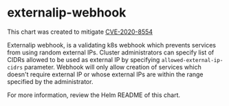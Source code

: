 # externalip-webhook

This chart was created to mitigate [CVE-2020-8554](https://www.cvedetails.com/cve/CVE-2020-8554/)

Externalip webhook, is a validating k8s webhook which prevents services from using random external IPs. Cluster administrators
can specify list of CIDRs allowed to be used as external IP by specifying `allowed-external-ip-cidrs` parameter.
Webhook will only allow creation of services which doesn't require external IP or whose external IPs are within the range
specified by the administrator.

For more information, review the Helm README of this chart.
